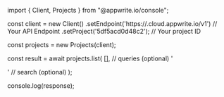 import { Client, Projects } from "@appwrite.io/console";

const client = new Client()
    .setEndpoint('https://<REGION>.cloud.appwrite.io/v1') // Your API Endpoint
    .setProject('5df5acd0d48c2'); // Your project ID

const projects = new Projects(client);

const result = await projects.list(
    [], // queries (optional)
    '<SEARCH>' // search (optional)
);

console.log(response);

